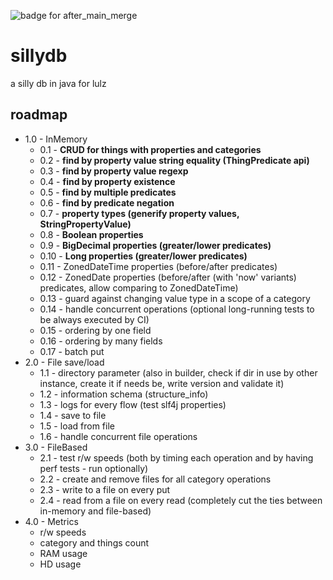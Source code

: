 ![badge for after_main_merge](https://github.com/tirpitz-verus/sillydb/actions/workflows/after_main_merge.yml/badge.svg)

# sillydb
a silly db in java for lulz

## roadmap
* 1.0 - InMemory
  * 0.1 - **CRUD for things with properties and categories**
  * 0.2 - **find by property value string equality (ThingPredicate api)**
  * 0.3 - **find by property value regexp**
  * 0.4 - **find by property existence**
  * 0.5 - **find by multiple predicates**
  * 0.6 - **find by predicate negation**
  * 0.7 - **property types (generify property values, StringPropertyValue)**
  * 0.8 - **Boolean properties**
  * 0.9 - **BigDecimal properties (greater/lower predicates)**
  * 0.10 - **Long properties (greater/lower predicates)**
  * 0.11 - ZonedDateTime properties (before/after predicates)
  * 0.12 - ZonedDate properties (before/after (with 'now' variants) predicates, allow comparing to ZonedDateTime)
  * 0.13 - guard against changing value type in a scope of a category
  * 0.14 - handle concurrent operations (optional long-running tests to be always executed by CI)
  * 0.15 - ordering by one field
  * 0.16 - ordering by many fields
  * 0.17 - batch put
* 2.0 - File save/load
  * 1.1 - directory parameter (also in builder, check if dir in use by other instance, create it if needs be, write version and validate it)
  * 1.2 - information schema (structure_info)
  * 1.3 - logs for every flow (test slf4j properties)
  * 1.4 - save to file
  * 1.5 - load from file
  * 1.6 - handle concurrent file operations
* 3.0 - FileBased
  * 2.1 - test r/w speeds (both by timing each operation and by having perf tests - run optionally)
  * 2.2 - create and remove files for all category operations
  * 2.3 - write to a file on every put
  * 2.4 - read from a file on every read (completely cut the ties between in-memory and file-based)
* 4.0 - Metrics
  * r/w speeds
  * category and things count
  * RAM usage
  * HD usage
